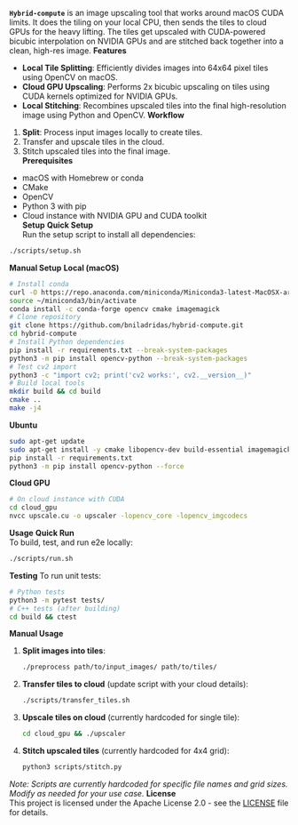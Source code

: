 **`Hybrid-compute`** is an image upscaling tool that works around macOS CUDA limits. It does the tiling on your local CPU, then sends the tiles to cloud GPUs for the heavy lifting. The tiles get upscaled with CUDA-powered bicubic interpolation on NVIDIA GPUs and are stitched back together into a clean, high-res image.
**Features**
- **Local Tile Splitting**: Efficiently divides images into 64x64 pixel tiles using OpenCV on macOS.
- **Cloud GPU Upscaling**: Performs 2x bicubic upscaling on tiles using CUDA kernels optimized for NVIDIA GPUs.
- **Local Stitching**: Recombines upscaled tiles into the final high-resolution image using Python and OpenCV.
**Workflow**
1. **Split**: Process input images locally to create tiles.  
2. Transfer and upscale tiles in the cloud.  
3. Stitch upscaled tiles into the final image.  
**Prerequisites**
- macOS with Homebrew or conda  
- CMake  
- OpenCV  
- Python 3 with pip  
- Cloud instance with NVIDIA GPU and CUDA toolkit  
**Setup**
**Quick Setup**  
Run the setup script to install all dependencies:  
```bash
./scripts/setup.sh
```
**Manual Setup**
**Local (macOS)**
```bash
# Install conda
curl -O https://repo.anaconda.com/miniconda/Miniconda3-latest-MacOSX-arm64.sh && bash Miniconda3-latest-MacOSX-arm64.sh -b
source ~/miniconda3/bin/activate
conda install -c conda-forge opencv cmake imagemagick
# Clone repository
git clone https://github.com/bniladridas/hybrid-compute.git
cd hybrid-compute
# Install Python dependencies
pip install -r requirements.txt --break-system-packages
python3 -m pip install opencv-python --break-system-packages
# Test cv2 import
python3 -c "import cv2; print('cv2 works:', cv2.__version__)"
# Build local tools
mkdir build && cd build
cmake ..
make -j4
```
**Ubuntu**
```bash
sudo apt-get update
sudo apt-get install -y cmake libopencv-dev build-essential imagemagick
pip install -r requirements.txt
python3 -m pip install opencv-python --force
```
**Cloud GPU**
```bash
# On cloud instance with CUDA
cd cloud_gpu
nvcc upscale.cu -o upscaler -lopencv_core -lopencv_imgcodecs
```
**Usage**
**Quick Run**  
To build, test, and run e2e locally:
```bash
./scripts/run.sh
```
**Testing**
To run unit tests:
```bash
# Python tests
python3 -m pytest tests/
# C++ tests (after building)
cd build && ctest
```
**Manual Usage**
1. **Split images into tiles**:
   ```bash
   ./preprocess path/to/input_images/ path/to/tiles/
   ```
2. **Transfer tiles to cloud** (update script with your cloud details):
   ```bash
   ./scripts/transfer_tiles.sh
   ```
3. **Upscale tiles on cloud** (currently hardcoded for single tile):
   ```bash
   cd cloud_gpu && ./upscaler
   ```
4. **Stitch upscaled tiles** (currently hardcoded for 4x4 grid):
   ```bash
   python3 scripts/stitch.py
   ```
*Note: Scripts are currently hardcoded for specific file names and grid sizes. Modify as needed for your use case.*
**License**  
This project is licensed under the Apache License 2.0 - see the [LICENSE](LICENSE) file for details.
